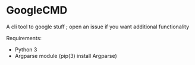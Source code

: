 # GoogleCMD
A cli tool to google stuff ; open an issue if you want additional functionality

Requirements:
* Python 3
* Argparse module (pip(3) install Argparse)
